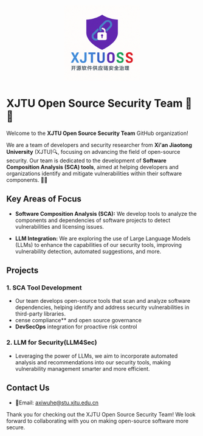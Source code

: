 <p align="center">
  <img src="https://github.com/XJTUOSS/.github/blob/main/profile/logo_cn.png?raw=true" alt="XJTUOSS Logo" width="200"/>
</p>

# XJTU Open Source Security Team 🚀🔐

Welcome to the **XJTU Open Source Security Team** GitHub organization!

We are a team of developers and security researcher from **Xi'an Jiaotong University** (XJTU)🔍, focusing on advancing the field of open-source security. Our team is dedicated to the development of **Software Composition Analysis (SCA) tools**, aimed at helping developers and organizations identify and mitigate vulnerabilities within their software components. 🤖🔧

## Key Areas of Focus

- **Software Composition Analysis (SCA):** We develop tools to analyze the components and dependencies of software projects to detect vulnerabilities and licensing issues.
  
- **LLM Integration:** We are exploring the use of Large Language Models (LLMs) to enhance the capabilities of our security tools, improving vulnerability detection, automated suggestions, and more.

## Projects

### 1. **SCA Tool Development**
   - Our team develops open-source tools that scan and analyze software dependencies, helping identify and address security vulnerabilities in third-party libraries.
   - cense compliance** and open source governance
   - **DevSecOps** integration for proactive risk control  

### 2. **LLM for Security(LLM4Sec)**
   - Leveraging the power of LLMs, we aim to incorporate automated analysis and recommendations into our security tools, making vulnerability management smarter and more efficient.

## Contact Us

- 📧Email: [axiwuhe@stu.xjtu.edu.cn](mailto:axiwuhe@stu.xjtu.edu.cn)

Thank you for checking out the XJTU Open Source Security Team! We look forward to collaborating with you on making open-source software more secure.
